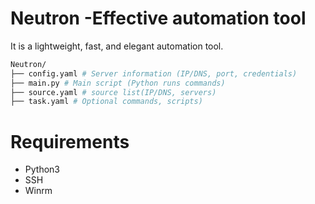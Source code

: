 # Neutron -Effective automation tool
It is a lightweight, fast, and elegant automation tool.
~~~sh
Neutron/
├── config.yaml # Server information (IP/DNS, port, credentials)
├── main.py # Main script (Python runs commands)
├── source.yaml # source list(IP/DNS, servers)
├── task.yaml # Optional commands, scripts)
~~~

# Requirements
- Python3
- SSH
- Winrm


